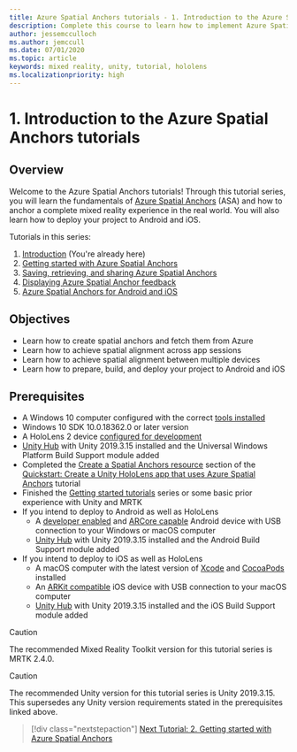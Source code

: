 ```yaml
---
title: Azure Spatial Anchors tutorials - 1. Introduction to the Azure Spatial Anchors tutorials
description: Complete this course to learn how to implement Azure Spatial Anchors in a mixed reality application.
author: jessemcculloch
ms.author: jemccull
ms.date: 07/01/2020
ms.topic: article
keywords: mixed reality, unity, tutorial, hololens
ms.localizationpriority: high
---
```


# 1. Introduction to the Azure Spatial Anchors tutorials

## Overview

Welcome to the Azure Spatial Anchors tutorials! Through this tutorial series, you will learn the fundamentals of <a href="https://azure.microsoft.com/services/spatial-anchors" target="_blank">Azure Spatial Anchors</a> (ASA) and how to anchor a complete mixed reality experience in the real world. You will also learn how to deploy your project to Android and iOS.

Tutorials in this series:

1. [Introduction](mr-learning-asa-01.md) (You're already here)
2. [Getting started with Azure Spatial Anchors](mr-learning-asa-02.md)
3. [Saving, retrieving, and sharing Azure Spatial Anchors](mr-learning-asa-03.md)
4. [Displaying Azure Spatial Anchor feedback](mr-learning-asa-04.md)
5. [Azure Spatial Anchors for Android and iOS](mr-learning-asa-05.md)

## Objectives

* Learn how to create spatial anchors and fetch them from Azure
* Learn how to achieve spatial alignment across app sessions
* Learn how to achieve spatial alignment between multiple devices
* Learn how to prepare, build, and deploy your project to Android and iOS

## Prerequisites

* A Windows 10 computer configured with the correct [tools installed](../../install-the-tools.md)
* Windows 10 SDK 10.0.18362.0 or later version
* A HoloLens 2 device [configured for development](../../platform-capabilities-and-apis/using-visual-studio.md#enabling-developer-mode)
* <a href="https://docs.unity3d.com/Manual/GettingStartedInstallingHub.html" target="_blank">Unity Hub</a> with Unity 2019.3.15 installed and the Universal Windows Platform Build Support module added
* Completed the [Create a Spatial Anchors resource](https://docs.microsoft.com/azure/spatial-anchors/quickstarts/get-started-unity-hololens#create-a-spatial-anchors-resource) section of the [Quickstart: Create a Unity HoloLens app that uses Azure Spatial Anchors](https://docs.microsoft.com/azure/spatial-anchors/quickstarts/get-started-unity-hololens) tutorial
* Finished the [Getting started tutorials](mr-learning-base-01.md) series or some basic prior experience with Unity and MRTK
* If you intend to deploy to Android as well as HoloLens
  * A <a href="https://developer.android.com/studio/debug/dev-options" target="_blank">developer enabled</a> and <a href="https://developers.google.com/ar/discover/supported-devices" target="_blank">ARCore capable</a>
 Android device with USB connection to your Windows or macOS computer
  * <a href="https://docs.unity3d.com/Manual/GettingStartedInstallingHub.html" target="_blank">Unity Hub</a> with Unity 2019.3.15 installed and the Android Build Support module added
* If you intend to deploy to iOS as well as HoloLens
  * A macOS computer with the latest version of <a href="https://geo.itunes.apple.com/us/app/xcode/id497799835?mt=12" target="_blank">Xcode</a> and <a href="https://cocoapods.org" target="_blank">CocoaPods</a> installed
  * An <a href="https://developer.apple.com/documentation/arkit/verifying_device_support_and_user_permission" target="_blank">ARKit compatible</a> iOS device with USB connection to your macOS computer
  * <a href="https://docs.unity3d.com/Manual/GettingStartedInstallingHub.html" target="_blank">Unity Hub</a> with Unity 2019.3.15 installed and the iOS Build Support module added

> [!CAUTION]
> The recommended Mixed Reality Toolkit version for this tutorial series is MRTK 2.4.0.

> [!CAUTION]
> The recommended Unity version for this tutorial series is Unity 2019.3.15. This supersedes any Unity version requirements stated in the prerequisites linked above.

> [!div class="nextstepaction"]
> [Next Tutorial: 2. Getting started with Azure Spatial Anchors](mr-learning-asa-02.md)
